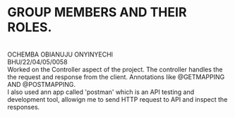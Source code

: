 # **GROUP MEMBERS AND THEIR ROLES.**
<br>
OCHEMBA OBIANUJU ONYINYECHI
<br>
BHU/22/04/05/0058
<br>
Worked on the Controller aspect of the project. The controller handles the the request and response from the client. Annotations like @GETMAPPING AND @POSTMAPPING.
<br>
I also used ann app called 'postman' which is an API testing and development tool, allowign me to send HTTP request to API and inspect the responses.
